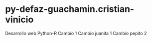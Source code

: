 # py-defaz-guachamin.cristian-vinicio
Desarrollo web Python-R
Cambio 1
Cambio juanita 1
Cambio pepito 2
